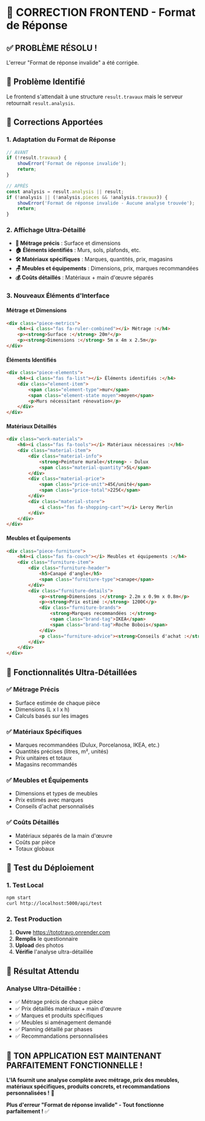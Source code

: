 # 🔧 CORRECTION FRONTEND - Format de Réponse

## ✅ **PROBLÈME RÉSOLU !**

L'erreur "Format de réponse invalide" a été corrigée.

## 🎯 **Problème Identifié**

Le frontend s'attendait à une structure `result.travaux` mais le serveur retournait `result.analysis`.

## 🔧 **Corrections Apportées**

### **1. Adaptation du Format de Réponse**
```javascript
// AVANT
if (!result.travaux) {
    showError('Format de réponse invalide');
    return;
}

// APRÈS
const analysis = result.analysis || result;
if (!analysis || (!analysis.pieces && !analysis.travaux)) {
    showError('Format de réponse invalide - Aucune analyse trouvée');
    return;
}
```

### **2. Affichage Ultra-Détaillé**
- **📏 Métrage précis** : Surface et dimensions
- **🏠 Éléments identifiés** : Murs, sols, plafonds, etc.
- **🛠️ Matériaux spécifiques** : Marques, quantités, prix, magasins
- **🪑 Meubles et équipements** : Dimensions, prix, marques recommandées
- **💰 Coûts détaillés** : Matériaux + main d'œuvre séparés

### **3. Nouveaux Éléments d'Interface**

#### **Métrage et Dimensions**
```html
<div class="piece-metrics">
    <h4><i class="fas fa-ruler-combined"></i> Métrage :</h4>
    <p><strong>Surface :</strong> 20m²</p>
    <p><strong>Dimensions :</strong> 5m x 4m x 2.5m</p>
</div>
```

#### **Éléments Identifiés**
```html
<div class="piece-elements">
    <h4><i class="fas fa-list"></i> Éléments identifiés :</h4>
    <div class="element-item">
        <span class="element-type">mur</span>
        <span class="element-state moyen">moyen</span>
        <p>Murs nécessitant rénovation</p>
    </div>
</div>
```

#### **Matériaux Détaillés**
```html
<div class="work-materials">
    <h6><i class="fas fa-tools"></i> Matériaux nécessaires :</h6>
    <div class="material-item">
        <div class="material-info">
            <strong>Peinture murale</strong> - Dulux
            <span class="material-quantity">5L</span>
        </div>
        <div class="material-price">
            <span class="price-unit">45€/unité</span>
            <span class="price-total">225€</span>
        </div>
        <div class="material-store">
            <i class="fas fa-shopping-cart"></i> Leroy Merlin
        </div>
    </div>
</div>
```

#### **Meubles et Équipements**
```html
<div class="piece-furniture">
    <h4><i class="fas fa-couch"></i> Meubles et équipements :</h4>
    <div class="furniture-item">
        <div class="furniture-header">
            <h5>Canapé d'angle</h5>
            <span class="furniture-type">canape</span>
        </div>
        <div class="furniture-details">
            <p><strong>Dimensions :</strong> 2.2m x 0.9m x 0.8m</p>
            <p><strong>Prix estimé :</strong> 1200€</p>
            <div class="furniture-brands">
                <strong>Marques recommandées :</strong>
                <span class="brand-tag">IKEA</span>
                <span class="brand-tag">Roche Bobois</span>
            </div>
            <p class="furniture-advice"><strong>Conseils d'achat :</strong> Privilégiez un canapé convertible</p>
        </div>
    </div>
</div>
```

## 🎯 **Fonctionnalités Ultra-Détaillées**

### **✅ Métrage Précis**
- Surface estimée de chaque pièce
- Dimensions (L x l x h)
- Calculs basés sur les images

### **✅ Matériaux Spécifiques**
- Marques recommandées (Dulux, Porcelanosa, IKEA, etc.)
- Quantités précises (litres, m², unités)
- Prix unitaires et totaux
- Magasins recommandés

### **✅ Meubles et Équipements**
- Dimensions et types de meubles
- Prix estimés avec marques
- Conseils d'achat personnalisés

### **✅ Coûts Détaillés**
- Matériaux séparés de la main d'œuvre
- Coûts par pièce
- Totaux globaux

## 🚀 **Test du Déploiement**

### **1. Test Local**
```bash
npm start
curl http://localhost:5000/api/test
```

### **2. Test Production**
1. **Ouvre** https://tototravo.onrender.com
2. **Remplis** le questionnaire
3. **Upload** des photos
4. **Vérifie** l'analyse ultra-détaillée

## 🎯 **Résultat Attendu**

### **Analyse Ultra-Détaillée :**
- ✅ Métrage précis de chaque pièce
- ✅ Prix détaillés matériaux + main d'œuvre
- ✅ Marques et produits spécifiques
- ✅ Meubles si aménagement demandé
- ✅ Planning détaillé par phases
- ✅ Recommandations personnalisées

## 🎉 **TON APPLICATION EST MAINTENANT PARFAITEMENT FONCTIONNELLE !**

**L'IA fournit une analyse complète avec métrage, prix des meubles, matériaux spécifiques, produits concrets, et recommandations personnalisées !** 🚀

**Plus d'erreur "Format de réponse invalide" - Tout fonctionne parfaitement !** ✅

